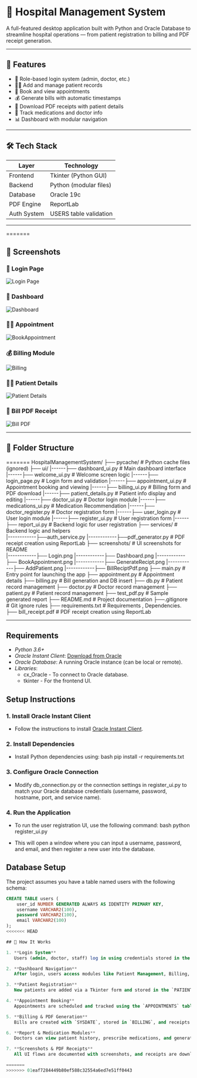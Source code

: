 # 🏥 Hospital Management System

A full-featured desktop application built with Python and Oracle Database to streamline hospital operations — from patient registration to billing and PDF receipt generation.

---

## 🚀 Features

- 🔐 Role-based login system (admin, doctor, etc.)
- 🧑‍⚕️ Add and manage patient records
- 📅 Book and view appointments
- 💰 Generate bills with automatic timestamps
- 🧾 Download PDF receipts with patient details
- 💊 Track medications and doctor info
- 📊 Dashboard with modular navigation

---

## 🛠️ Tech Stack

| Layer        | Technology             |
|--------------|------------------------|
| Frontend     | Tkinter (Python GUI)   |
| Backend      | Python (modular files) |
| Database     | Oracle 19c             |
| PDF Engine   | ReportLab              |
| Auth System  | USERS table validation |

---

=======
## 📸 Screenshots

### 🔐 Login Page
![Login Page](screenshots/Login.png)

### 🏥 Dashboard
![Dashboard](screenshots/Dashboard.png)

### 🧑‍⚕️ Appointment
![BookAppointment](screenshots/BookAppointment.png)

### 💰 Billing Module
![Billing](screenshots/GenerateRecipt.png)

### 🧑‍⚕️ Patient Details
![Patient Details](screenshots/AddPatient.png)

### 🧾 Bill PDF Receipt
![Bill PDF](screenshots/BillReciptPdf.png)

---

## 📂 Folder Structure
=======
HospitalManagementSystem/ 
├── pycache/ # Python cache files (ignored) 
├── ui/
|------├── dashboard_ui.py # Main dashboard interface
|------├── welcome_ui.py # Welcome screen logic 
|------├── login_page.py # Login form and validation 
|------├── appointment_ui.py # Appointment booking and viewing 
|------├── billing_ui.py # Billing form and PDF download 
|------├── patient_details.py # Patient info display and editing 
|------├── doctor_ui.py # Doctor login module 
|------├── medications_ui.py # Medication Recommendation
|------├── doctor_register.py # Doctor registration form 
|------├── user_login.py # User login module 
|------├── register_ui.py # User registration form 
|------├── report_ui.py # Backend logic for user registration
├── services/  # Backend logic and helpers  
|------------├──auth_service.py
|------------├──pdf_generator.py  # PDF receipt creation using ReportLab
├── screenshots/ # UI screenshots for README  
|------------├── Login.png
|------------├── Dashboard.png
|------------├── BookAppointment.png
|------------├── GenerateRecipt.png
|------------├── AddPatient.png
|------------├── BillReciptPdf.png
├── main.py # Entry point for launching the app 
├── appointment.py # Appointment details
├── billing.py  # Bill generation and DB insert 
├── db.py  # Patient record management 
├── doctor.py # Doctor record management
├── patient.py  # Patient record management
├── test_pdf.py # Sample generated report
├── README.md  # Project documentation
├──.gitignore # Git ignore rules
├── requirements.txt # Requirements , Dependencies.
├── bill_receipt.pdf  # PDF receipt creation using ReportLab
     
---
## Requirements
- *Python 3.6+*
- *Oracle Instant Client*: [Download from Oracle](https://www.oracle.com/database/technologies/instant-client.html)
- *Oracle Database*: A running Oracle instance (can be local or remote).
- *Libraries*:
  - cx_Oracle - To connect to Oracle database.
  - tkinter - For the frontend UI.

## Setup Instructions

### 1. Install Oracle Instant Client
   - Follow the instructions to install [Oracle Instant Client](https://www.oracle.com/database/technologies/instant-client.html).

### 2. Install Dependencies
   - Install Python dependencies using:
     bash
     pip install -r requirements.txt
     

### 3. Configure Oracle Connection
   - Modify db_connection.py or the connection settings in register_ui.py to match your Oracle database credentials (username, password, hostname, port, and service name).

### 4. Run the Application
   - To run the user registration UI, use the following command:
     bash
     python register_ui.py
     
   - This will open a window where you can input a username, password, and email, and then register a new user into the database.

## Database Setup

The project assumes you have a table named users with the following schema:

```sql
CREATE TABLE users (
    user_id NUMBER GENERATED ALWAYS AS IDENTITY PRIMARY KEY,
    username VARCHAR2(100),
    password VARCHAR2(100),
    email VARCHAR2(100)
);
<<<<<<< HEAD

## 🔄 How It Works

1. **Login System**  
   Users (admin, doctor, staff) log in using credentials stored in the Oracle `USERS` table.

2. **Dashboard Navigation**  
   After login, users access modules like Patient Management, Billing, Appointments, and Reports.

3. **Patient Registration**  
   New patients are added via a Tkinter form and stored in the `PATIENTS` table.

4. **Appointment Booking**  
   Appointments are scheduled and tracked using the `APPOINTMENTS` table.

5. **Billing & PDF Generation**  
   Bills are created with `SYSDATE`, stored in `BILLING`, and receipts are generated using ReportLab.

6. **Report & Medication Modules**  
   Doctors can view patient history, prescribe medications, and generate reports.

7. **Screenshots & PDF Receipts**  
   All UI flows are documented with screenshots, and receipts are downloadable as PDFs.

=======
>>>>>>> 01eaf7284449b80ef588c32554a6ed7e51ff0443
